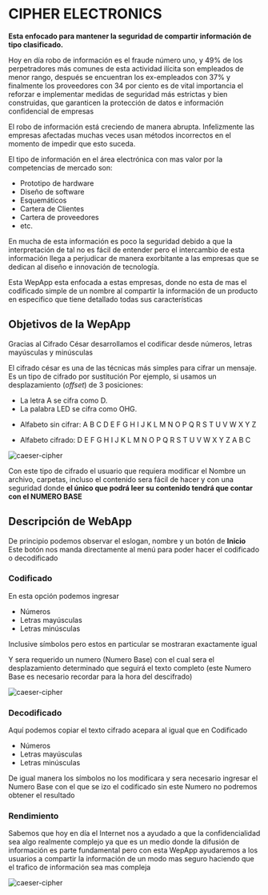 # CIPHER ELECTRONICS

**Esta enfocado para mantener la seguridad de compartir información de tipo clasificado.**

Hoy en día robo de información es el fraude número uno, y 49% de los perpetradores más comunes de esta actividad ilícita son empleados de menor rango, después se encuentran los ex-empleados con 37% y finalmente los proveedores con 34 por ciento
es de vital importancia el reforzar e implementar medidas de seguridad más estrictas y bien construidas, que garanticen la protección de datos e información confidencial de empresas

El robo de información está creciendo de manera abrupta. Infelizmente las empresas afectadas muchas veces usan métodos incorrectos en el momento de impedir que esto suceda.

El tipo de información en el área electrónica con mas valor por la competencias de mercado son:

- Prototipo de hardware
- Diseño de software
- Esquemáticos
- Cartera de Clientes
- Cartera de proveedores
- etc.

En mucha de esta información es poco la seguridad debido a que la interpretación de tal no es fácil de entender pero el intercambio de esta información llega a perjudicar de manera exorbitante a las empresas que se dedican al diseño e innovación de tecnología.

Esta WepApp esta enfocada a estas empresas, donde no esta de mas el codificado simple de un nombre al compartir la información de un producto en especifico que tiene detallado todas sus características

## Objetivos de la WepApp

Gracias al Cifrado César desarrollamos el codificar desde números, letras mayúsculas y minúsculas

El cifrado césar es una de las técnicas más simples para cifrar un mensaje. Es
un tipo de cifrado por sustitución
Por ejemplo, si usamos un desplazamiento (_offset_) de 3 posiciones:

* La letra A se cifra como D.
* La palabra LED se cifra como OHG.
- Alfabeto sin cifrar: A B C D E F G H I J K L M N O P Q R S T U V W X Y Z
* Alfabeto cifrado: D E F G H I J K L M N O P Q R S T U V W X Y Z A B C

![caeser-cipher](https://upload.wikimedia.org/wikipedia/commons/thumb/2/2b/Caesar3.svg/2000px-Caesar3.svg.png)

Con este tipo de cifrado el usuario que requiera modificar el Nombre un archivo, carpetas, incluso  el contenido sera fácil de hacer y con una seguridad donde **el único que podrá leer su contenido tendrá que contar con el NUMERO BASE**

## Descripción de WebApp

De principio podemos observar el eslogan, nombre y un botón de **Inicio**
Este botón nos manda directamente al menú para poder hacer el codificado o decodificado

### Codificado
En esta opción podemos ingresar
- Números
- Letras mayúsculas
- Letras minúsculas

Inclusive símbolos pero estos en particular se mostraran exactamente igual

Y sera requerido un numero (Numero Base) con el cual sera el desplazamiento determinado que seguirá el texto completo (este Numero Base es necesario recordar para la hora del descifrado)

![caeser-cipher](http://www.math.com.mx/imagenes/cripto3.gif)

### Decodificado

Aquí podemos copiar el texto cifrado acepara al igual que en Codificado
- Números
- Letras mayúsculas
- Letras minúsculas

 De igual manera los símbolos no los modificara
 y sera necesario ingresar el Numero Base con el que se izo el codificado sin este Numero no podremos obtener el resultado



### Rendimiento

Sabemos que hoy en día el Internet nos a ayudado a que la confidencialidad sea algo realmente complejo ya que es un medio donde la difusión  de información es parte fundamental pero con esta WepApp ayudaremos a los usuarios a compartir la información de un modo mas seguro haciendo que el trafico de información sea mas compleja

![caeser-cipher](http://www.imagenesanimadas.net/Informatica/Redes/red07.gif)
